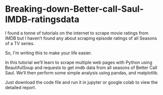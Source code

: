 # Breaking-down-Better-call-Saul-IMDB-ratingsdata
I found a tonne of tutorials on the internet to scrape movie ratings from IMDB but I haven’t found any about scraping episode ratings of all Seasons of a TV series. 

So, I'm writing this to make your life easier.  

In this tutorial we’ll learn to scrape multiple web pages with Python using BeautifulSoup and requests to get imdb data from all seasons of Better Call Saul. We’ll then perform some simple analysis using pandas, and matplotlib.

Just download the code file and run it in jupyter or google colab to view the detailed report.
